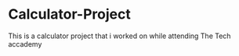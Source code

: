 # Calculator-Project
 
This is a calculator project that i worked on while attending The Tech accademy 
